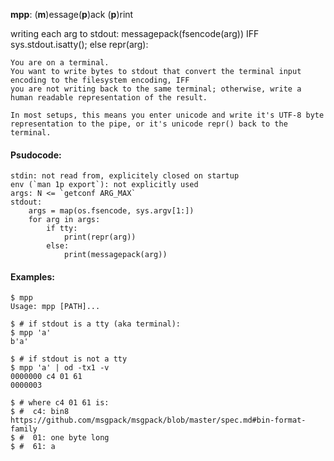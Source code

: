 **mpp**: (**m**)essage(**p**)ack (**p**)rint

 writing each arg to stdout:
    messagepack(fsencode(arg)) IFF sys.stdout.isatty(); else repr(arg):

    You are on a terminal.
    You want to write bytes to stdout that convert the terminal input encoding to the filesystem encoding, IFF
    you are not writing back to the same terminal; otherwise, write a human readable representation of the result.

    In most setups, this means you enter unicode and write it's UTF-8 byte representation to the pipe, or it's unicode repr() back to the terminal.


#### Psudocode:
```
stdin: not read from, explicitely closed on startup
env (`man 1p export`): not explicitly used
args: N <= `getconf ARG_MAX`
stdout:
    args = map(os.fsencode, sys.argv[1:])
    for arg in args:
        if tty:
            print(repr(arg))
        else:
            print(messagepack(arg))
```
#### Examples:
```
$ mpp
Usage: mpp [PATH]...

$ # if stdout is a tty (aka terminal):
$ mpp 'a'
b'a'

$ # if stdout is not a tty
$ mpp 'a' | od -tx1 -v
0000000 c4 01 61
0000003

$ # where c4 01 61 is:
$ #  c4: bin8 https://github.com/msgpack/msgpack/blob/master/spec.md#bin-format-family
$ #  01: one byte long
$ #  61: a
```
